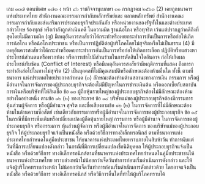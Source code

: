 เลม ๑๓๗ ตอนพิเศษ ๑๗๓ ง
หน้า ๔๖
ราชกิจจานุเบกษา
๓๐ กรกฎาคม ๒๕๖๓
(2) เคยถูกธนาคารแห่งประเทศไทย สำนักงานคณะกรรมการกำกับหลักทรัพย์และ
ตลาดหลักทรัพย์ สำนักงานคณะกรรมการกำกับและส่งเสริมการประกอบธุรกิจประกันภัย
หรือหน่วยงานของรัฐทั้งในและต่างประเทศ กล่าวโทษ ร้องทุกข์ หรือกำลังถูกดำเนินคดี ในความผิด
ฐานฉ้อโกง หรือทุจริต เว้นแต่ปรากฏว่าคดีถึงที่สุดโดยไม่มีความผิด
(ญ) มีเหตุอันควรสงสัยว่าได้กระทำหรือเคยกระทำการอันเป็นการหรือก่อให้เกิดการฉ้อโกง
หรือฉ้อโกงประชาชน หรือเป็นการปฏิบัติต่อผู้บริโภคโดยไม่สุจริตหรือไม่เป็นธรรม
(4) มีเหตุอันควรสงสัยว่าได้กระทำหรือเคยกระทำการอันเป็นการหรือก่อให้เกิดการเลือก
ปฏิบัติหรือแสวงหาประโยชน์ส่วนตนหรือพวกพ้อง หรือการเข้าไปมีส่วนร่วมในการตัดสินใจใดอันอาจ
ก่อให้เกิดผลประโยชน์ทับซ้อน (Conflict of Interest) หรือมีเหตุอันควรสงสัยว่ามีพฤติกรรมที่แสดง
ถึงการกระทําอันส่อไปในทางไม่สุจริต
(2) เป็นบุคคลที่ไม่มีคุณสมบัติหรือลักษณะต้องห้ามอื่นใด ทั้งนี้ ตามที่ธนาคาร
แห่งประเทศไทยประกาศกําหนด
(๓) ลักษณะต้องห้ามด้านสถานะทางการเงิน
กรรมการ หรือผู้มีอำนาจในการจัดการของผู้ประกอบธุรกิจจะต้องไม่มีปัญหาในการชำระเงินต้น
หรือดอกเบี้ยกับสถาบันการเงินหรือบริษัทที่ให้สินเชื่อ
ข้อ ๑๓ ผู้ถือหุ้นรายใหญ่ของผู้ประกอบธุรกิจต้องไม่มีลักษณะต้องห้ามอย่างใดอย่างหนึ่ง
ตามข้อ ๑๒ (๒) ของประกาศ
ข้อ ๑๔ บริษัทแม่ของผู้ประกอบธุรกิจต้องมีกรรมการ
หุ้นส่วนผู้จัดการ หรือผู้มีอำนาจ
สุจริต และชื่อเสียงตามข้อ ๑๒ (๒)
ในการจัดการที่ไม่มีลักษณะต้องห้ามในด้านความซื่อสัตย์
เช่นเดียวกับกรรมการหรือผู้มีอำนาจในการจัดการของผู้ประกอบธุรกิจ
ข้อ ๑๕ ในกรณีที่มีการเพิ่มเติมหรือเปลี่ยนแปลงผู้ถือหุ้นรายใหญ่ กรรมการ หรือผู้มีอำนาจ
ในการจัดการของผู้ประกอบธุรกิจ หรือกรรมการ หุ้นส่วนผู้จัดการ หรือผู้มีอำนาจในการจัดการ
ของบริษัทแม่ของผู้ประกอบธุรกิจ ให้ผู้ประกอบธุรกิจแจ้งเป็นหนังสือ หรือด้วยวิธีการทางอิเล็กทรอนิกส์
ตามที่ธนาคารแห่งประเทศไทยกำหนดในคู่มือประชาชน ให้ธนาคารแห่งประเทศไทยทราบภายในสิบห้าวัน
ทําการนับแต่วันที่มีการเปลี่ยนแปลงดังกล่าว
ในกรณีที่มีการเปลี่ยนแปลงชื่อนิติบุคคล ให้ผู้ประกอบธุรกิจแจ้งเป็นหนังสือ หรือด้วยวิธีการ
ทางอิเล็กทรอนิกส์ตามที่ธนาคารแห่งประเทศไทยกำหนดในคู่มือประชาชนให้ธนาคารแห่งประเทศไทย
ทราบล่วงหน้าไม่น้อยกว่าเจ็ดวันทำการก่อนเริ่มดำเนินการดังกล่าว และให้แจ้งผู้บริโภคทราบล่วงหน้า
ไม่น้อยกว่าเจ็ดวันทําการก่อนเริ่มดำเนินการดังกล่าวด้วย โดยอาจแจ้งเป็นหนังสือ หรือด้วยวิธีการ
ทางอิเล็กทรอนิกส์ หรือวิธีการอื่นใดที่ทำให้ผู้บริโภคทราบได้
